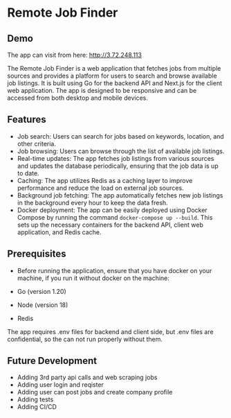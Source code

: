 # Remote Job Finder

## Demo
The app can visit from here: http://3.72.248.113

The Remote Job Finder is a web application that fetches jobs from multiple sources and provides a platform for users to search and browse available job listings. It is built using Go for the backend API and Next.js for the client web application. The app is designed to be responsive and can be accessed from both desktop and mobile devices.

## Features
- Job search: Users can search for jobs based on keywords, location, and other criteria.
- Job browsing: Users can browse through the list of available job listings.
- Real-time updates: The app fetches job listings from various sources and updates the database periodically, ensuring that the job data is up to date.
- Caching: The app utilizes Redis as a caching layer to improve performance and reduce the load on external job sources.
- Background job fetching: The app automatically fetches new job listings in the background every hour to keep the data fresh.
- Docker deployment: The app can be easily deployed using Docker Compose by running the command ```docker-compose up --build```. This sets up the necessary containers for the backend API, client web application, and Redis cache.

## Prerequisites
- Before running the application, ensure that you have docker on your machine, if you run it without docker on the machine:

- Go (version 1.20)
- Node (version 18)
- Redis

The app requires .env files for backend and client side, but .env files are confidential, so the can not run properly without them.

## Future Development
- Adding 3rd party api calls and web scraping jobs
- Adding user login and reqister
- Adding user can post jobs and create company profile
- Adding tests
- Adding CI/CD